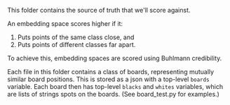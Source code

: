 This folder contains the source of truth that we'll score against.

An embedding space scores higher if it:
1. Puts points of the same class close, and
2. Puts points of different classes far apart.

To achieve this, embedding spaces are scored using Buhlmann credibility.

Each file in this folder contains a class of boards, representing mutually
similar board positions.  This is stored as a json with a top-level `boards`
variable.  Each board then has top-level `blacks` and `whites` variables, which
are lists of strings spots on the boards.  (See board_test.py for examples.)
